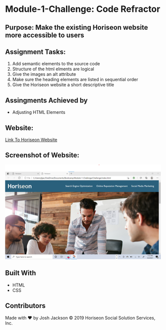 # Module-1-Challenge: Code Refractor

## Purpose: Make the existing Horiseon website more accessible to users

## Assignment Tasks:
1. Add semantic elements to the source code
2. Structure of the html elments are logical
3. Give the images an alt attribute
4. Make sure the heading elements are listed in sequential order
5. Give the Horiseon website a short descriptive title

## Assingments Achieved by
* Adjusting HTML Elements

## Website:
<a href="./Challenge/index.html">Link To Horiseon Website</a>

## Screenshot of Website:
<img src="./Challenge/assets/images/Screenshot.png" alt="Website Screenshot" />

## Built With
* HTML
* CSS

## Contributors
Made with ❤️ by Josh Jackson
© 2019 Horiseon Social Solution Services, Inc.